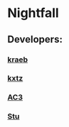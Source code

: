 # Nightfall
## Developers:
### [kraeb](https://discord.com/users/721608676783423499)
### [kxtz](https://discord.com/users/952792525637312552)
### [AC3](https://discord.com/users/917886650951008276)
### [Stu](https://discord.com/users/879868861162324049)

